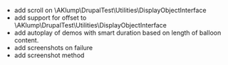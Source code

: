 - add scroll on \AKlump\DrupalTest\Utilities\DisplayObjectInterface
- add support for offset to \AKlump\DrupalTest\Utilities\DisplayObjectInterface
- add autoplay of demos with smart duration based on length of balloon content.
- add screenshots on failure
- add screenshot method
